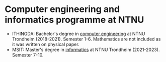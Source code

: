 # Computer engineering and informatics programme at NTNU
- ITHINGDA: Bachelor's degree in [computer engineering](https://www.ntnu.no/studier/ithingda) at NTNU Trondheim (2018-2021). Semester 1-6. Mathematics are not included as it was written on physical paper.
- MSIT: Master's degree in [informatics](https://www.ntnu.no/studier/studieplan#programmeCode=MSIT&year=2021&dir=MSIT-DBS-21) at NTNU Trondheim (2021-2023). Semester 7-10.
